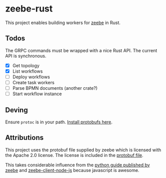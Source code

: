 # zeebe-rust

This project enables building workers for [zeebe][zeebe] in Rust.

## Todos

The GRPC commands must be wrapped with a nice Rust API. The current API is synchronous. 

- [x] Get topology
- [x] List workflows
- [ ] Deploy workflows
- [ ] Create task workers
- [ ] Parse BPMN documents (another crate?)
- [ ] Start workflow instance

## Deving

Ensure `protoc` is in your path. [Install protobufs here][protobuf].

## Attributions

This project uses the protobuf file supplied by zeebe which is licensed with the Apache 2.0 license.
The license is included in the [protobuf file][zeebe_proto].

This takes considerable influence from the [python guide published by zeebe][grpc_python] and [zeebe-client-node-js][zeebe_client_node_js] because javascript is awesome. 

[zeebe]: https://zeebe.io/
[protobuf]: https://github.com/protocolbuffers/protobuf/releases
[grpc_python]: https://zeebe.io/blog/2018/11/grpc-generating-a-zeebe-python-client/
[zeebe_client_node_js]: https://github.com/CreditSenseAU/zeebe-client-node-js
[zeebe_proto]: proto/gateway.proto